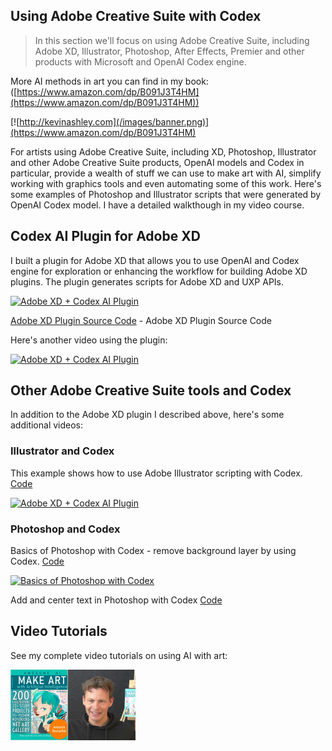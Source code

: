 ## Using Adobe Creative Suite with Codex
>In this section we'll focus on using Adobe Creative Suite, including  Adobe XD, Illustrator, Photoshop, After Effects, Premier and other products with Microsoft and OpenAI Codex engine.

More AI methods in art you can find in my book: ([https://www.amazon.com/dp/B091J3T4HM](https://www.amazon.com/dp/B091J3T4HM))

[![http://kevinashley.com](/images/banner.png)](https://www.amazon.com/dp/B091J3T4HM)

For artists using Adobe Creative Suite, including XD, Photoshop, Illustrator and other Adobe Creative Suite products, OpenAI models and Codex in particular, provide a wealth of stuff we can use to make art with AI, simplify working with graphics tools and even automating some of this work. Here's some examples of Photoshop and Illustrator scripts that were generated by OpenAI Codex model. I have a detailed walkthough in my video course.

## Codex AI Plugin for Adobe XD

I built a plugin for Adobe XD that allows you to use OpenAI and Codex engine for exploration or enhancing the workflow for building Adobe XD plugins. The plugin generates scripts for Adobe XD and UXP APIs.

[![Adobe XD + Codex AI Plugin](https://img.youtube.com/vi/E9pOzou1R-Q/0.jpg)](https://www.youtube.com/watch?v=E9pOzou1R-Q)

[Adobe XD Plugin Source Code](adobe-xd-plugin) - Adobe XD Plugin Source Code

Here's another video using the plugin:

[![Adobe XD + Codex AI Plugin](https://img.youtube.com/vi/V9qgVakzbSQ/0.jpg)](https://www.youtube.com/watch?v=V9qgVakzbSQ)

## Other Adobe Creative Suite tools and Codex

In addition to the Adobe XD plugin I described above, here's some additional videos:

### Illustrator and Codex

This example shows how to use Adobe Illustrator scripting with Codex. 
[Code](zodiac.jsx) 

[![Adobe XD + Codex AI Plugin](https://img.youtube.com/vi/cS0bVjXQ7gM/0.jpg)](https://www.youtube.com/watch?v=cS0bVjXQ7gM)

### Photoshop and Codex 

Basics of Photoshop with Codex - remove background layer by using Codex.
[Code](remove-background.jsx) 

[![Basics of Photoshop with Codex](https://img.youtube.com/vi/_o727t2E0yI/0.jpg)](https://www.youtube.com/watch?v=_o727t2E0yI)

Add and center text in Photoshop with Codex
[Code](add-text.jsx)

## Video Tutorials

See my complete video tutorials on using AI with art:

[![Video Tutorials](/images/video_tutorials_head_thumb.jpg)](https://awesomeai.vhx.tv)
